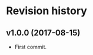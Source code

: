 Revision history
=================================

v1.0.0 (2017-08-15)
---------------------------------

* First commit.
